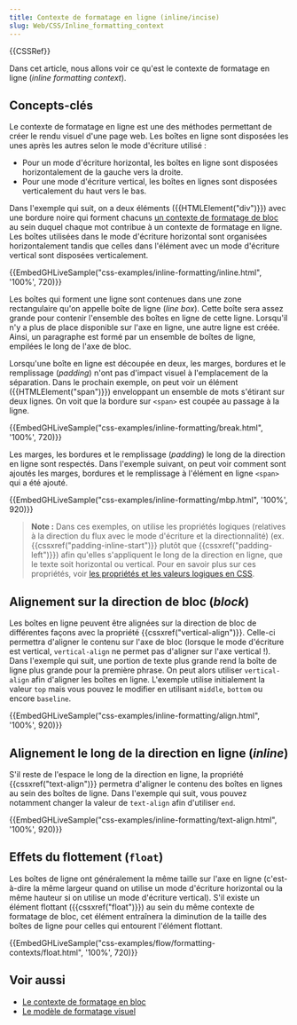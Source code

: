 ```yaml
---
title: Contexte de formatage en ligne (inline/incise)
slug: Web/CSS/Inline_formatting_context
---
```


{{CSSRef}}

Dans cet article, nous allons voir ce qu'est le contexte de formatage en ligne (_inline formatting context_).

## Concepts-clés

Le contexte de formatage en ligne est une des méthodes permettant de créer le rendu visuel d'une page web. Les boîtes en ligne sont disposées les unes après les autres selon le mode d'écriture utilisé :

- Pour un mode d'écriture horizontal, les boîtes en ligne sont disposées horizontalement de la gauche vers la droite.
- Pour une mode d'écriture vertical, les boîtes en lignes sont disposées verticalement du haut vers le bas.

Dans l'exemple qui suit, on a deux éléments ({{HTMLElement("div")}}) avec une bordure noire qui forment chacuns [un contexte de formatage de bloc](/fr/docs/Web/CSS/Block_formatting_context) au sein duquel chaque mot contribue à un contexte de formatage en ligne. Les boîtes utilisées dans le mode d'écriture horizontal sont organisées horizontalement tandis que celles dans l'élément avec un mode d'écriture vertical sont disposées verticalement.

{{EmbedGHLiveSample("css-examples/inline-formatting/inline.html", '100%', 720)}}

Les boîtes qui forment une ligne sont contenues dans une zone rectangulaire qu'on appelle boîte de ligne (_line box_). Cette boîte sera assez grande pour contenir l'ensemble des boîtes en ligne de cette ligne. Lorsqu'il n'y a plus de place disponible sur l'axe en ligne, une autre ligne est créée. Ainsi, un paragraphe est formé par un ensemble de boîtes de ligne, empilées le long de l'axe de bloc.

Lorsqu'une boîte en ligne est découpée en deux, les marges, bordures et le remplissage (_padding_) n'ont pas d'impact visuel à l'emplacement de la séparation. Dans le prochain exemple, on peut voir un élément ({{HTMLElement("span")}}) enveloppant un ensemble de mots s'étirant sur deux lignes. On voit que la bordure sur `<span>` est coupée au passage à la ligne.

{{EmbedGHLiveSample("css-examples/inline-formatting/break.html", '100%', 720)}}

Les marges, les bordures et le remplissage (_padding_) le long de la direction en ligne sont respectés. Dans l'exemple suivant, on peut voir comment sont ajoutés les marges, bordures et le remplissage à l'élément en ligne `<span>` qui a été ajouté.

{{EmbedGHLiveSample("css-examples/inline-formatting/mbp.html", '100%', 920)}}

> **Note :** Dans ces exemples, on utilise les propriétés logiques (relatives à la direction du flux avec le mode d'écriture et la directionnalité) (ex. {{cssxref("padding-inline-start")}} plutôt que {{cssxref("padding-left")}}) afin qu'elles s'appliquent le long de la direction en ligne, que le texte soit horizontal ou vertical. Pour en savoir plus sur ces propriétés, voir [les propriétés et les valeurs logiques en CSS](/fr/docs/Web/CSS/CSS_Logical_Properties).

## Alignement sur la direction de bloc (_block_)

Les boîtes en ligne peuvent être alignées sur la direction de bloc de différentes façons avec la propriété {{cssxref("vertical-align")}}. Celle-ci permettra d'aligner le contenu sur l'axe de bloc (lorsque le mode d'écriture est vertical, `vertical-align` ne permet pas d'aligner sur l'axe vertical !). Dans l'exemple qui suit, une portion de texte plus grande rend la boîte de ligne plus grande pour la première phrase. On peut alors utiliser `vertical-align` afin d'aligner les boîtes en ligne. L'exemple utilise initialement la valeur `top` mais vous pouvez le modifier en utilisant `middle`, `bottom` ou encore `baseline`.

{{EmbedGHLiveSample("css-examples/inline-formatting/align.html", '100%', 920)}}

## Alignement le long de la direction en ligne (_inline_)

S'il reste de l'espace le long de la direction en ligne, la propriété {{cssxref("text-align")}} permetra d'aligner le contenu des boîtes en lignes au sein des boîtes de ligne. Dans l'exemple qui suit, vous pouvez notamment changer la valeur de `text-align` afin d'utiliser `end`.

{{EmbedGHLiveSample("css-examples/inline-formatting/text-align.html", '100%', 920)}}

## Effets du flottement (`float`)

Les boîtes de ligne ont généralement la même taille sur l'axe en ligne (c'est-à-dire la même largeur quand on utilise un mode d'écriture horizontal ou la même hauteur si on utilise un mode d'écriture vertical). S'il existe un élément flottant ({{cssxref("float")}}) au sein du même contexte de formatage de bloc, cet élément entraînera la diminution de la taille des boîtes de ligne pour celles qui entourent l'élément flottant.

{{EmbedGHLiveSample("css-examples/flow/formatting-contexts/float.html", '100%', 720)}}

## Voir aussi

- [Le contexte de formatage en bloc](/fr/docs/Web/CSS/Block_formatting_context)
- [Le modèle de formatage visuel](/fr/docs/Web/CSS/Modèle_de_mise_en_forme_visuelle)
